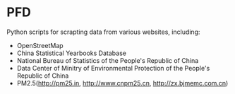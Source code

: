 PFD
===

Python scripts for scrapting data from various websites, including:

* OpenStreetMap
* China Statistical Yearbooks Database
* National Bureau of Statistics of the People's Republic of China
* Data Center of Minitry of Environmental Protection of the People's Republic of China
* PM2.5(http://pm25.in, http://www.cnpm25.cn, http://zx.bjmemc.com.cn)

